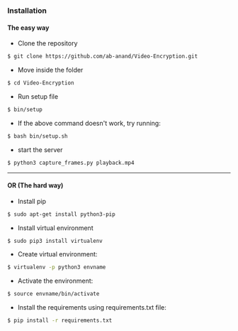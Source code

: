 ### Installation

#### The easy way

* Clone the repository
```bash
$ git clone https://github.com/ab-anand/Video-Encryption.git
``` 

* Move inside the folder
```bash
$ cd Video-Encryption
``` 

* Run setup file
```bash
$ bin/setup
``` 

* If the above command doesn't work, try running:
```bash
$ bash bin/setup.sh
``` 

* start the server
```bash
$ python3 capture_frames.py playback.mp4
``` 

---

#### OR (The hard way)

* Install pip
```bash
$ sudo apt-get install python3-pip
```

* Install virtual environment
```bash
$ sudo pip3 install virtualenv
```

* Create virtual environment:
```bash
$ virtualenv -p python3 envname
``` 

* Activate the environment: 
```bash
$ source envname/bin/activate
``` 

* Install the requirements using requirements.txt file: 
```bash
$ pip install -r requirements.txt
``` 
